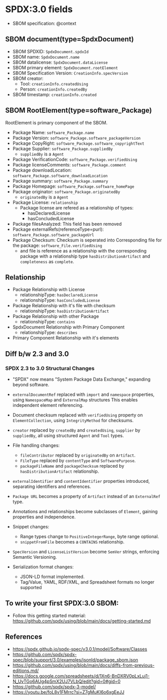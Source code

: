 # SPDX:3.0 fields

- SBOM specification: @context

## SBOM document(type=SpdxDocument)

- SBOM SPDXID: `SpdxDocument.spdxId`
- SBOM name: `SpdxDocument.name`
- SBOM datalicense: `SpdxDocument.dataLicense`
- SBOM primary element: `SpdxDocument.rootElement`
- SBOM Specification Version: `CreationInfo.specVersion`
- SBOM creator:
  - Tool: `creationInfo.createdUsing`
  - Person: `creationInfo.createdBy`
- SBOM timestamp: `creationInfo.created`

<!-- - SBOM Namespace: `externalIdentifier` -->

## SBOM RootElement(type=software_Package)

RootElement is primary component of the SBOM.

- Package Name: `software_Package.name`
- Package Version: `software_Package.software_packageVersion`
- Package CopyRight: `software_Package.software_copyrightText`
- Package Supplier: `software_Package.suppliedBy`
  - `suppliedBy` is a `Agent`
- Package VerificationCode: `software_Package.verifiedUsing`
- Package licenseComments: `software_Package.comment`
- Package downloadLocation: `software_Package.software_downloadLocation`
- Package summary: `software_Package.summary`
- Package Homepage: `software_Package.software_homePage`
- Package originator: `software_Package.originatedBy`
  - `originatedBy` is a `Agent`
- Package License: `relationship`
  - Package license are refered as a relationship of types:
    - hasDeclaredLicense
    - hasConcludedLicense
- Package filesAnalyzed: This field has been removed
- Package externalRefs(referenceType=purl): `software_Package.software_packageUrl`
- Package Checksum: Checksum is seperated into Corresponding file for the package: `software_File.verifiedUsing`
  - and file is reference as a relationship with the corresponding package with a relationship type `hasDistributionArtifact` and `completeness` as `complete`.

## Relationship

- Package Relationship with License
  - relationshipType: `hasDeclaredLicense`
  - relationshipType: `hasConcludedLicense`
- Package Relationship with it's file with checksum
  - relationshipType: `hasDistributionArtifact`
- Package Relationship with other Package
  - relationshipType: `contains`
- SpdxDocument Relationship with Primary Component
  - relationshipType: `describes`
- Primary Component Relationship with it's elements


## Diff b/w 2.3 and 3.0

### SPDX 2.3 to 3.0 Structural Changes

- "SPDX" now means "System Package Data Exchange," expanding beyond software.
- `externalDocumentRef` replaced with `import` and `namespace` properties, using `NamespaceMap` and `ExternalMap` structures This enables independent element referencing.
- Document checksum replaced with `verifiedUsing` property on `ElementCollection`, using `IntegrityMethod` for checksums.
- `creator` replaced by `createdBy` and `createdUsing`, `supplier` by `suppliedBy`, all using structured `Agent` and `Tool` types.
- File handling changes:
  - `fileContributor` replaced by `originatedBy` on `Artifact`.
  - `FileType` replaced by `contentType` and `SoftwarePurpose`.
  - `packageFileName` and `packageChecksum` replaced by `hasDistributionArtifact` relationship.
- `externalIdentifier` and `contentIdentifier` properties introduced, separating identifiers and references.
- `Package URL` becomes a property of `Artifact` instead of an `ExternalRef` type.

- Annotations and relationships become subclasses of `Element`, gaining properties and independence.
- Snippet changes:
  - Range types change to `PositiveIntegerRange`, byte range optional.
  - `snippetFromFile` becomes a `CONTAINS` relationship.
- `SpecVersion` and `LicenseListVersion` become `SemVer` strings, enforcing Semantic Versioning.
- Serialization format changes:
  - JSON-LD format implemented.
  - Tag/Value, YAML, RDF/XML, and Spreadsheet formats no longer supported

## To write your first SPDX:3.0 SBOM:

- Follow this getting started material: <https://github.com/spdx/using/blob/main/docs/getting-started.md>

## References

- <https://spdx.github.io/spdx-spec/v3.0.1/model/Software/Classes>
- <https://github.com/spdx/spdx-spec/blob/support/3.0/examples/jsonld/package_sbom.json>
- <https://github.com/spdx/using/blob/main/docs/diffs-from-previous-editions.md/>
- <https://docs.google.com/spreadsheets/d/1Xn6-BnDXRV0pLxLuj1-N_UvTGo6AUg4pSmX2UJ7VLbQ/edit?gid=0#gid=0>
- <https://github.com/spdx/spdx-3-model/>
- <https://youtu.be/foL8v1FMrrc?si=Z7gMuKI6o6xgEeJJ>
